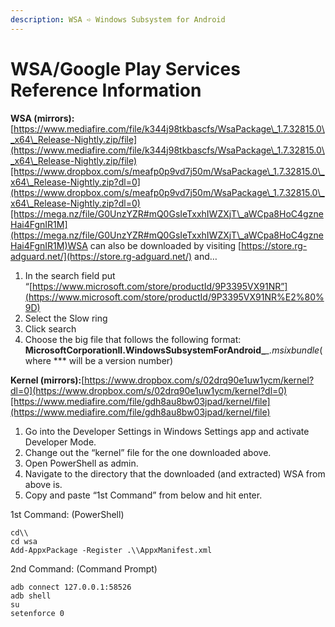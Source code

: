 ```yaml
---
description: WSA ➪ Windows Subsystem for Android
---
```


# WSA/Google Play Services Reference Information

**WSA (mirrors):** [https://www.mediafire.com/file/k344j98tkbascfs/WsaPackage\_1.7.32815.0\_x64\_Release-Nightly.zip/file](https://www.mediafire.com/file/k344j98tkbascfs/WsaPackage\_1.7.32815.0\_x64\_Release-Nightly.zip/file)[https://www.dropbox.com/s/meafp0p9vd7j50m/WsaPackage\_1.7.32815.0\_x64\_Release-Nightly.zip?dl=0](https://www.dropbox.com/s/meafp0p9vd7j50m/WsaPackage\_1.7.32815.0\_x64\_Release-Nightly.zip?dl=0)[https://mega.nz/file/G0UnzYZR#mQ0GsIeTxxhIWZXjT\_aWCpa8HoC4gzneHai4FgnIR1M](https://mega.nz/file/G0UnzYZR#mQ0GsIeTxxhIWZXjT\_aWCpa8HoC4gzneHai4FgnIR1M)WSA can also be downloaded by visiting [https://store.rg-adguard.net/](https://store.rg-adguard.net/) and…

1. In the search field put “[https://www.microsoft.com/store/productId/9P3395VX91NR”](https://www.microsoft.com/store/productId/9P3395VX91NR%E2%80%9D)
2. Select the Slow ring
3. Click search
4. Choose the big file that follows the following format: **MicrosoftCorporationII.WindowsSubsystemForAndroid\_**_\_.msixbundle_(where \*\*\* will be a version number)

**Kernel (mirrors):**[https://www.dropbox.com/s/02drq90e1uw1ycm/kernel?dl=0](https://www.dropbox.com/s/02drq90e1uw1ycm/kernel?dl=0)[https://www.mediafire.com/file/gdh8au8bw03jpad/kernel/file](https://www.mediafire.com/file/gdh8au8bw03jpad/kernel/file)

1. Go into the Developer Settings in Windows Settings app and activate Developer Mode.
2. Change out the “kernel” file for the one downloaded above.
3. Open PowerShell as admin.
4. Navigate to the directory that the downloaded (and extracted) WSA from above is.
5. Copy and paste “1st Command” from below and hit enter.

1st Command: (PowerShell)

```
cd\\
cd wsa
Add-AppxPackage -Register .\\AppxManifest.xml
```

2nd Command: (Command Prompt)

```
adb connect 127.0.0.1:58526
adb shell
su
setenforce 0
```
